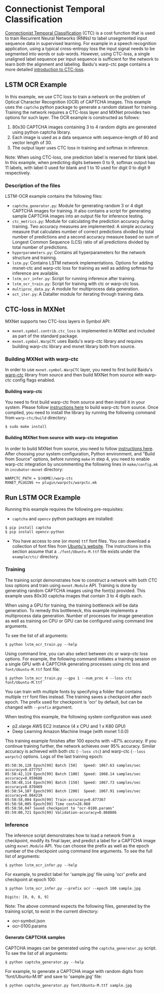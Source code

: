 <!--- Licensed to the Apache Software Foundation (ASF) under one -->
<!--- or more contributor license agreements.  See the NOTICE file -->
<!--- distributed with this work for additional information -->
<!--- regarding copyright ownership.  The ASF licenses this file -->
<!--- to you under the Apache License, Version 2.0 (the -->
<!--- "License"); you may not use this file except in compliance -->
<!--- with the License.  You may obtain a copy of the License at -->

<!---   http://www.apache.org/licenses/LICENSE-2.0 -->

<!--- Unless required by applicable law or agreed to in writing, -->
<!--- software distributed under the License is distributed on an -->
<!--- "AS IS" BASIS, WITHOUT WARRANTIES OR CONDITIONS OF ANY -->
<!--- KIND, either express or implied.  See the License for the -->
<!--- specific language governing permissions and limitations -->
<!--- under the License. -->

# Connectionist Temporal Classification

[Connectionist Temporal Classification](https://www.cs.toronto.edu/~graves/icml_2006.pdf) (CTC) is a cost function that is used to train Recurrent Neural Networks (RNNs) to label unsegmented input sequence data in supervised learning. For example in a speech recognition application, using a typical cross-entropy loss the input signal needs to be segmented into words or sub-words. However, using CTC-loss, a single unaligned label sequence per input sequence is sufficient for the network to learn both the alignment and labeling. Baidu's warp-ctc page contains a more detailed [introduction to CTC-loss](https://github.com/baidu-research/warp-ctc#introduction).

## LSTM OCR Example
In this example, we use CTC loss to train a network on the problem of Optical Character Recognition (OCR) of CAPTCHA images. This example uses the `captcha` python package to generate a random dataset for training. Training the network requires a CTC-loss layer and MXNet provides two options for such layer. The OCR example is constructed as follows:

1. 80x30 CAPTCHA images containing 3 to 4 random digits are generated using python captcha library.
2. Each image is used as a data sequence with sequence-length of 80 and vector length of 30.
3. The output layer uses CTC loss in training and softmax in inference.

Note: When using CTC-loss, one prediction label is reserved for blank label. In this example, when predicting digits between 0 to 9, softmax output has 11 labels, with label 0 used for blank and 1 to 10 used for digit 0 to digit 9 respectively.

### Description of the files
LSTM-OCR example contains the following files:
* `captcha_generator.py`: Module for generating random 3 or 4 digit CAPTCHA images for training. It also contains a script for generating sample CAPTCHA images into an output file for inference testing.
* `ctc_metrics.py`: Module for calculating the prediction accuracy during training. Two accuracy measures are implemented: A simple accuracy measure that calculates number of correct predictions divided by total number of predictions and a second accuracy measure based on sum of Longest Common Sequence (LCS) ratio of all predictions divided by total number of predictions.
* `hyperparameters.py`: Contains all hyperparameters for the network structure and training.
* `lstm.py`: Contains LSTM network implementations. Options for adding mxnet-ctc and warp-ctc loss for training as well as adding softmax for inference are available.
* `lstm_ocr_infer.py`: Script for running inference after training.
* `lstm_ocr_train.py`: Script for training with ctc or warp-ctc loss.
* `multiproc_data.py`: A module for multiprocess data generation.
* `oct_iter.py`: A DataIter module for iterating through training data.

## CTC-loss in MXNet
MXNet supports two CTC-loss layers in Symbol API:

* `mxnet.symbol.contrib.ctc_loss` is implemented in MXNet and included as part of the standard package.
* `mxnet.symbol.WarpCTC` uses Baidu's warp-ctc library and requires building warp-ctc library and mxnet library both from source.

### Building MXNet with warp-ctc
In order to use `mxnet.symbol.WarpCTC` layer, you need to first build Baidu's [warp-ctc](https://github.com/baidu-research/warp-ctc) library from source and then build MXNet from source with warp-ctc config flags enabled.

#### Building warp-ctc
You need to first build warp-ctc from source and then install it in your system. Please follow [instructions here](https://github.com/baidu-research/warp-ctc#compilation) to build warp-ctc from source. Once compiled, you need to install the library by running the following command from `warp-ctc/build` directory:
```
$ sudo make install
```

#### Building MXNet from source with warp-ctc integration
In order to build MXNet from source, you need to follow [instructions here](http://mxnet.incubator.apache.org/install/index.html). After choosing your system configuration, Python environment, and "Build from Source" options, before running `make` in step 4, you need to enable warp-ctc integration by uncommenting the following lines in `make/config.mk` in `incubator-mxnet` directory:
```
WARPCTC_PATH = $(HOME)/warp-ctc
MXNET_PLUGINS += plugin/warpctc/warpctc.mk
```

## Run LSTM OCR Example
Running this example requires the following pre-requisites:
* `captcha` and `opencv` python packages are installed:
```
$ pip install captcha
$ pip install opencv-python
```
* You have access to one (or more) `ttf` font files. You can download a collection of font files from [Ubuntu's website](https://design.ubuntu.com/font/). The instructions in this section assume that a `./font/Ubuntu-M.ttf` file exists under the `example/ctc/` directory.

### Training
The training script demonstrates how to construct a network with both CTC loss options and train using `mxnet.Module` API. Training is done by generating random CAPTCHA images using the font(s) provided. This example uses 80x30 captcha images that contain 3 to 4 digits each.

When using a GPU for training, the training bottleneck will be data generation. To remedy this bottleneck, this example implements a multiprocess data generation. Number of processes for image generation as well as training on CPU or GPU can be configured using command line arguments.

To see the list of all arguments:
```
$ python lstm_ocr_train.py --help
```
Using command line, you can also select between ctc or warp-ctc loss options. For example, the following command initiates a training session on a single GPU with 4 CAPTCHA generating processes using ctc loss and `font/Ubuntu-M.ttf` font file:
```
$ python lstm_ocr_train.py --gpu 1 --num_proc 4 --loss ctc font/Ubuntu-M.ttf
```

You can train with multiple fonts by specifying a folder that contains multiple `ttf` font files instead. The training saves a checkpoint after each epoch. The prefix used for checkpoint is 'ocr' by default, but can be changed with `--prefix` argument.

When testing this example, the following system configuration was used:
* p2.xlarge AWS EC2 instance (4 x CPU and 1 x K80 GPU)
* Deep Learning Amazon Machine Image (with mxnet 1.0.0)

This training example finishes after 100 epochs with ~87% accuracy. If you continue training further, the network achieves over 95% accuracy. Similar accuracy is achieved with both ctc (`--loss ctc`) and warp-ctc (`--loss warpctc`) options. Logs of the last training epoch:

```
05:58:36,128 Epoch[99] Batch [50]	Speed: 1067.63 samples/sec	accuracy=0.877757
05:58:42,119 Epoch[99] Batch [100]	Speed: 1068.14 samples/sec	accuracy=0.859688
05:58:48,114 Epoch[99] Batch [150]	Speed: 1067.73 samples/sec	accuracy=0.870469
05:58:54,107 Epoch[99] Batch [200]	Speed: 1067.91 samples/sec	accuracy=0.864219
05:58:58,004 Epoch[99] Train-accuracy=0.877367
05:58:58,005 Epoch[99] Time cost=28.068
05:58:58,047 Saved checkpoint to "ocr-0100.params"
05:59:00,721 Epoch[99] Validation-accuracy=0.868886
```

### Inference
The inference script demonstrates how to load a network from a checkpoint, modify its final layer, and predict a label for a CAPTCHA image using `mxnet.Module` API. You can choose the prefix as well as the epoch number of the checkpoint using command line arguments. To see the full list of arguments:
```
$ python lstm_ocr_infer.py --help
```
For example, to predict label for 'sample.jpg' file using 'ocr' prefix and checkpoint at epoch 100:
```
$ python lstm_ocr_infer.py --prefix ocr --epoch 100 sample.jpg

Digits: [0, 0, 8, 9]
```

Note: The above command expects the following files, generated by the training script, to exist in the current directory:
* ocr-symbol.json
* ocr-0100.params

#### Generate CAPTCHA samples
CAPTCHA images can be generated using the `captcha_generator.py` script. To see the list of all arguments:
```
$ python captcha_generator.py --help
```
For example, to generate a CAPTCHA image with random digits from 'font/Ubuntu-M.ttf' and save to 'sample.jpg' file:
```
$ python captcha_generator.py font/Ubuntu-M.ttf sample.jpg
```
